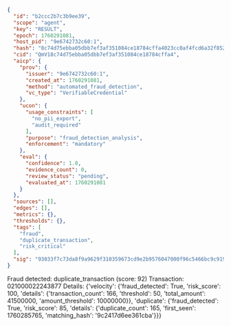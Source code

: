 ```json
{
  "id": "b2ccc2b7c3b9ee39",
  "scope": "agent",
  "key": "RESULT",
  "epoch": 1760291081,
  "host_pid": "9e6742732c60:1",
  "hash": "8c74d75ebba05dbb7ef3af351084ce18784cffa4023cc0af4fcd6a32f852e8f3",
  "cid": "QmV18c74d75ebba05dbb7ef3af351084ce18784cffa4",
  "aicp": {
    "prov": {
      "issuer": "9e6742732c60:1",
      "created_at": 1760291081,
      "method": "automated_fraud_detection",
      "vc_type": "VerifiableCredential"
    },
    "ucon": {
      "usage_constraints": [
        "no_pii_export",
        "audit_required"
      ],
      "purpose": "fraud_detection_analysis",
      "enforcement": "mandatory"
    },
    "eval": {
      "confidence": 1.0,
      "evidence_count": 0,
      "review_status": "pending",
      "evaluated_at": 1760291081
    }
  },
  "sources": [],
  "edges": [],
  "metrics": {},
  "thresholds": {},
  "tags": [
    "fraud",
    "duplicate_transaction",
    "risk_critical"
  ],
  "sig": "93033f7c73da8f9a9629f310359673cd9e2b9576047000f96c5466bc9c9195bc"
}
```

Fraud detected: duplicate_transaction (score: 92)
Transaction: 021000022243877
Details: {'velocity': {'fraud_detected': True, 'risk_score': 100, 'details': {'transaction_count': 166, 'threshold': 50, 'total_amount': 41500000, 'amount_threshold': 10000000}}, 'duplicate': {'fraud_detected': True, 'risk_score': 85, 'details': {'duplicate_count': 165, 'first_seen': 1760285765, 'matching_hash': '9c2417d6ee361cba'}}}
